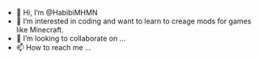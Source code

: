 - 👋 Hi, I’m @HabibiMHMN
- 👀 I’m interested in coding and want to learn to creage mods for games like Minecraft.
- 💞️ I’m looking to collaborate on ...
- 📫 How to reach me ...

<!---
HabibiMHMN/HabibiMHMN is a ✨ special ✨ repository because its `README.md` (this file) appears on your GitHub profile.
You can click the Preview link to take a look at your changes.
--->
